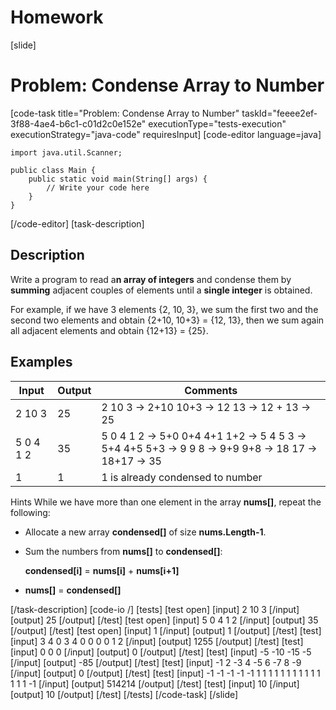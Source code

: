 # Homework




[slide]
# Problem: Condense Array to Number
[code-task title="Problem: Condense Array to Number" taskId="feeee2ef-3f88-4ae4-b6c1-c01d2c0e152e" executionType="tests-execution" executionStrategy="java-code" requiresInput]
[code-editor language=java]
```
import java.util.Scanner;

public class Main {
    public static void main(String[] args) {
        // Write your code here
    }
}
```
[/code-editor]
[task-description]
## Description
Write a program to read a**n array of integers** and condense them by **summing** adjacent couples of elements until a **single integer** is obtained.

For example, if we have 3 elements \{2, 10, 3\}, we sum the first two and the second two elements and obtain \{2+10, 10+3\} = \{12, 13\}, then we sum again all adjacent elements and obtain \{12+13\} = \{25\}.

## Examples
|**Input**|**Output**| **Comments** |
|-----|------|------|
| 2 10 3| 25|2 10 3 -> 2+10 10+3 -> 12 13 -> 12 + 13 -> 25 |
| 5 0 4 1 2 | 35|5 0 4 1 2 -> 5+0 0+4 4+1 1+2 -> 5 4 5 3 -> 5+4 4+5 5+3 -> 9 9 8 -> 9+9 9+8 -> 18 17 -> 18+17 -> 35|
| 1 | 1 | 1 is already condensed to number |


Hints
While we have more than one element in the array **nums[]**, repeat the following:

*	Allocate a new array **condensed\[\]** of size **nums.Length-1**.
*	Sum the numbers from **nums\[\]** to **condensed\[\]**:

	**condensed\[i\]** = **nums\[i\]** + **nums\[i+1\]**
*	**nums\[\]** = **condensed\[\]**

[/task-description]
[code-io /]
[tests]
[test open]
[input]
2 10 3
[/input]
[output]
25
[/output]
[/test]
[test open]
[input]
5 0 4 1 2
[/input]
[output]
35
[/output]
[/test]
[test open]
[input]
1
[/input]
[output]
1
[/output]
[/test]
[test]
[input]
3 4 0 3 4 0 0 0 0 1 2
[/input]
[output]
1255
[/output]
[/test]
[test]
[input]
0 0 0
[/input]
[output]
0
[/output]
[/test]
[test]
[input]
-5 -10 -15 -5
[/input]
[output]
-85
[/output]
[/test]
[test]
[input]
-1 2 -3 4 -5 6 -7 8 -9
[/input]
[output]
0
[/output]
[/test]
[test]
[input]
-1 -1 -1 -1 -1 1 1 1 1 1 1 1 1 1 1 1 1 1 1 -1
[/input]
[output]
514214
[/output]
[/test]
[test]
[input]
10
[/input]
[output]
10
[/output]
[/test]
[/tests]
[/code-task]
[/slide]